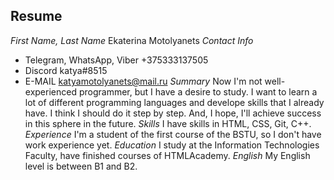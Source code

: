 ## Resume

*First Name, Last Name*
Ekaterina Motolyanets
*Contact Info*
- Telegram, WhatsApp, Viber 
+375333137505
- Discord
katya#8515
- E-MAIL
katyamotolyanets@mail.ru
*Summary*
Now I'm not well-experienced programmer, but I have a desire to study. I want to learn a lot of different programming languages and develope skills that I already have. I think I should do it step by step. And, I hope, I'll achieve success in this sphere in the future.
*Skills*
I have skills in HTML, CSS, Git, C++.
*Experience*
I'm a student of the first course of the BSTU, so I don't have work experience yet.
*Education*
I study at the Information Technologies Faculty, have finished courses of HTMLAcademy.
*English*
My English level is between B1 and B2.
